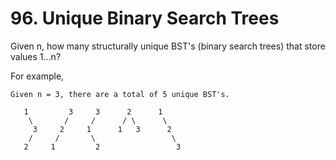 # 96. Unique Binary Search Trees

Given n, how many structurally unique BST's (binary search trees) that store values 1...n?

For example,
```
Given n = 3, there are a total of 5 unique BST's.

   1         3     3      2      1
    \       /     /      / \      \
     3     2     1      1   3      2
    /     /       \                 \
   2     1         2                 3
```
